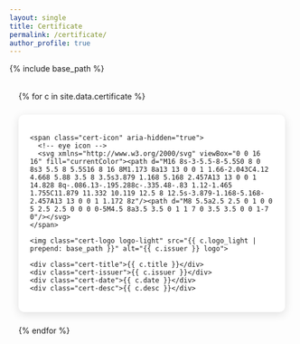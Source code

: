 ```yaml
---
layout: single
title: Certificate
permalink: /certificate/
author_profile: true
---
```



<link rel="stylesheet" href="https://cdn.jsdelivr.net/npm/glightbox/dist/css/glightbox.min.css"/>
{% include base_path %}

<style>
    .cert-grid { display: grid; grid-template-columns: repeat(auto-fit, minmax(280px, 1fr)); gap: 1.5rem; max-width: 1100px; margin: 2rem auto; padding: 0 1rem; } .cert-card {text-decoration: none !important; position: relative; background: var(--global-bg-color, #fff); padding: 1.2rem; border-radius: 10px; border: 1px solid rgba(255, 255, 255, 0.08); box-shadow: 0 4px 16px rgba(0, 0, 0, 0.12); transition: box-shadow 0.15s ease-out, transform 0.15s ease-out; cursor: pointer; overflow: visible; } .cert-card:hover { box-shadow: 0 8px 28px rgba(0, 0, 0, 0.18); transform: translateY(-2px); } .cert-card::before { content: ""; position: absolute; inset: 0; background-image: var(--hover-bg); background-size: cover; background-position: center; opacity: 0; filter: blur(1.5px); z-index: 0; border-radius: 10px; transition: opacity 0.15s ease-in-out; } .cert-card:hover::before { opacity: 0.2; } .cert-card > * { position: relative; z-index: 1; } .cert-logo { height: 24px !important; max-height: 24px !important; width: auto; max-width: 100px; /* Prevents logos from being too wide */ margin-bottom: 0.4rem; object-fit: contain; vertical-align: middle; display: inline-block; } .cert-title { font-weight: 600; font-size: 1.1rem; margin: 0.2rem 0; } .cert-issuer { font-size: 0.9rem; color: var(--meta-color); margin-bottom: 0.6rem; } .cert-desc { font-size: 0.9rem; color: var(--global-text-color, #333); flex-grow: 1; } /* Lightbox Styles */ #certLightbox { display: none; position: fixed; z-index: 10000; top: 0; left: 0; width: 100%; height: 100%; background-color: rgba(0, 0, 0, 0.8); align-items: center; justify-content: center; padding: 1rem; } #lightboxInner { background: rgba(244, 244, 244, 0.92); padding: 1.5rem; border-radius: 10px; max-width: 95%; max-height: 95vh; width: 850px; text-align: center; position: relative; } .lightbox-img { max-width: 100%; max-height: 75vh; border-radius: 6px; margin-bottom: 1rem; } .lightbox-caption { font-size: 0.95rem; color: #333; } .lightbox-close { position: absolute; top: 10px; right: 15px; font-size: 2rem; font-weight: bold; cursor: pointer; color: #666; } .lightbox-arrow { position: absolute; top: 50%; transform: translateY(-50%); background: rgba(255, 255, 255, 0.75); border-radius: 50%; padding: 0.6rem; cursor: pointer; z-index: 10001; display: flex; align-items: center; justify-content: center; width: 44px; height: 44px; } #lightbox-prev { left: 20px; } #lightbox-next { right: 20px; } .verify-link { display: inline-block; margin-top: 0.5rem; padding: 0.4rem 0.9rem; background: rgba(35, 34, 78, 1); color: white; font-weight: 500; font-size: 0.85rem; border-radius: 5px; text-decoration: none; transition: background 0.2s; } .verify-link:hover { background: rgba(77, 93, 170, 1); } .cert-icon { position: absolute; top: 10px; right: 10px; opacity: 0.8; pointer-events: none; border-radius: 50%; padding: 2px; transition: opacity 0.2s ease; } .cert-card:hover .cert-icon { opacity: 1; } .cert-icon svg { width: 16px; height: 16px; display: block; color: var(--meta-color); } .cert-date { color: #888; font-size: 0.95em; display: block; margin: 0.2em 0; }
</style>

<div class="cert-grid">
  {% for c in site.data.certificate %}
  <a class="cert-card glightbox"
     href="{{ c.cert_image | prepend: base_path }}"
     data-gallery="certs"
     data-title="<a href='{{ c.verify_url }}' target='_blank' rel='noopener'>Verify</a>"
     style="--hover-bg: url('{{ c.hover_bg | prepend: base_path }}')"
     title="Click to view certificate">

    <span class="cert-icon" aria-hidden="true">
      <!-- eye icon -->
      <svg xmlns="http://www.w3.org/2000/svg" viewBox="0 0 16 16" fill="currentColor"><path d="M16 8s-3-5.5-8-5.5S0 8 0 8s3 5.5 8 5.5S16 8 16 8M1.173 8a13 13 0 0 1 1.66-2.043C4.12 4.668 5.88 3.5 8 3.5s3.879 1.168 5.168 2.457A13 13 0 0 1 14.828 8q-.086.13-.195.288c-.335.48-.83 1.12-1.465 1.755C11.879 11.332 10.119 12.5 8 12.5s-3.879-1.168-5.168-2.457A13 13 0 0 1 1.172 8z"/><path d="M8 5.5a2.5 2.5 0 1 0 0 5 2.5 2.5 0 0 0 0-5M4.5 8a3.5 3.5 0 1 1 7 0 3.5 3.5 0 0 1-7 0"/></svg>
    </span>

    <img class="cert-logo logo-light" src="{{ c.logo_light | prepend: base_path }}" alt="{{ c.issuer }} logo">

    <div class="cert-title">{{ c.title }}</div>
    <div class="cert-issuer">{{ c.issuer }}</div>
    <div class="cert-date">{{ c.date }}</div>
    <div class="cert-desc">{{ c.desc }}</div>
  </a>
  {% endfor %}
</div>

<script src="https://cdn.jsdelivr.net/npm/glightbox/dist/js/glightbox.min.js"></script>
<script>
  /* initialize the lightbox */
  const lightbox = GLightbox({ selector: '.glightbox' });
</script>
